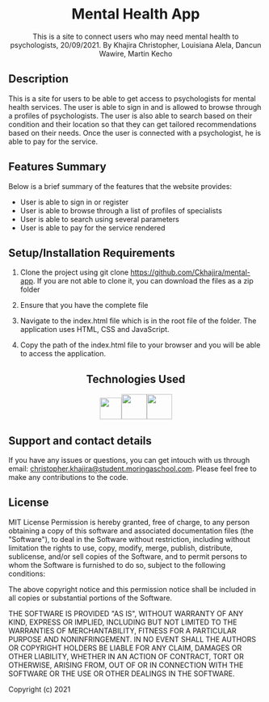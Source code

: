 <h1 align="center"> Mental Health App </h1>

<p align="center">This is a site to connect users who may need mental health to psychologists, 20/09/2021.
By Khajira Christopher, Louisiana Alela, Dancun Wawire, Martin Kecho
</p>

## Description

This is a site for users to be able to get access to psychologists for mental health services. The user is able to sign in and is allowed to browse through a profiles of psychologists. The user is also able to search based on their condition and their location so that they can get tailored recommendations based on their needs. Once the user is connected with a psychologist, he is able to pay for the service. 

## Features Summary

Below is a brief summary of the features that the website provides:
- User is able to sign in or register
- User is able to browse through a list of profiles of specialists
- User is able to search using several parameters
- User is able to pay for the service rendered

## Setup/Installation Requirements

1. Clone the project using git clone https://github.com/Ckhajira/mental-app. If you are not able to clone it, you can download the files as a zip folder

2. Ensure that you have the complete file

3. Navigate to the index.html file which is in the root file of the folder. The application uses HTML, CSS and JavaScript.

4. Copy the path of the index.html file to your browser and you will be able to access the application.

<h2 align="center"> Technologies Used </h2>
<p align="center">
<img src="https://img.icons8.com/?size=512&id=Q5FXgRZybr2A&format=png" style="width:43px; height:43px;"><img src="https://img.icons8.com/?size=512&id=21278&format=png" style="width:50px; heigth:50px;"><img src="https://img.icons8.com/?size=512&id=108784&format=png" style="width:50px; heigth:50px;">
</p>


## Support and contact details

If you have any issues or questions, you can get intouch with us through email: christopher.khajira@student.moringaschool.com. Please feel free to make any contributions to the code.

## License

MIT License
Permission is hereby granted, free of charge, to any person obtaining a copy of this software and associated documentation files (the "Software"), to deal in the Software without restriction, including without limitation the rights to use, copy, modify, merge, publish, distribute, sublicense, and/or sell copies of the Software, and to permit persons to whom the Software is furnished to do so, subject to the following conditions:

The above copyright notice and this permission notice shall be included in all copies or substantial portions of the Software.

THE SOFTWARE IS PROVIDED "AS IS", WITHOUT WARRANTY OF ANY KIND, EXPRESS OR IMPLIED, INCLUDING BUT NOT LIMITED TO THE WARRANTIES OF MERCHANTABILITY, FITNESS FOR A PARTICULAR PURPOSE AND NONINFRINGEMENT. IN NO EVENT SHALL THE AUTHORS OR COPYRIGHT HOLDERS BE LIABLE FOR ANY CLAIM, DAMAGES OR OTHER LIABILITY, WHETHER IN AN ACTION OF CONTRACT, TORT OR OTHERWISE, ARISING FROM, OUT OF OR IN CONNECTION WITH THE SOFTWARE OR THE USE OR OTHER DEALINGS IN THE SOFTWARE.

Copyright (c) 2021 

